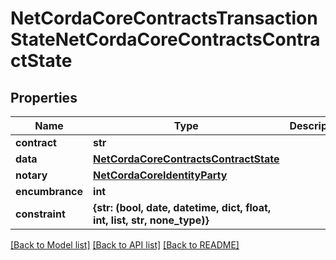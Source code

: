 # NetCordaCoreContractsTransactionStateNetCordaCoreContractsContractState

## Properties
Name | Type | Description | Notes
------------ | ------------- | ------------- | -------------
**contract** | **str** |  | 
**data** | [**NetCordaCoreContractsContractState**](NetCordaCoreContractsContractState.md) |  | [optional] 
**notary** | [**NetCordaCoreIdentityParty**](NetCordaCoreIdentityParty.md) |  | [optional] 
**encumbrance** | **int** |  | [optional] 
**constraint** | **{str: (bool, date, datetime, dict, float, int, list, str, none_type)}** |  | [optional] 

[[Back to Model list]](../README.md#documentation-for-models) [[Back to API list]](../README.md#documentation-for-api-endpoints) [[Back to README]](../README.md)


